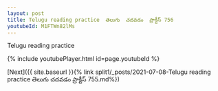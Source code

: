 ```yaml
---
layout: post
title: Telugu reading practice  తెలుగు  చదవడం  ప్రాక్టీస్ 756
youtubeId: M1FTWn82lMs
---
```

 
 
Telugu reading practice
 
 
 
 
 


{% include youtubePlayer.html id=page.youtubeId %}
 
[Next]({{ site.baseurl }}{% link  split1/_posts/2021-07-08-Telugu reading practice  తెలుగు  చదవడం  ప్రాక్టీస్ 755.md%})
 
